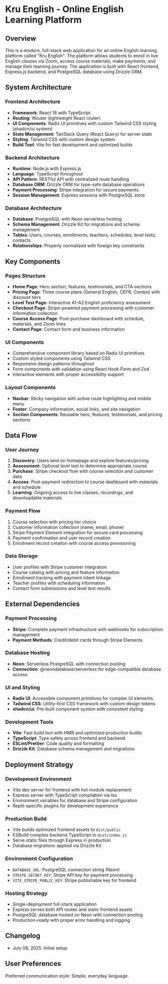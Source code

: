 # Kru English - Online English Learning Platform

## Overview

This is a modern, full-stack web application for an online English learning platform called "Kru English". The platform allows students to enroll in live English classes via Zoom, access course materials, make payments, and manage their learning journey. The application is built with React frontend, Express.js backend, and PostgreSQL database using Drizzle ORM.

## System Architecture

### Frontend Architecture
- **Framework**: React 18 with TypeScript
- **Routing**: Wouter (lightweight React router)
- **UI Components**: Radix UI primitives with custom Tailwind CSS styling (shadcn/ui system)
- **State Management**: TanStack Query (React Query) for server state
- **Styling**: Tailwind CSS with custom design system
- **Build Tool**: Vite for fast development and optimized builds

### Backend Architecture
- **Runtime**: Node.js with Express.js
- **Language**: TypeScript throughout
- **API Pattern**: RESTful API with centralized route handling
- **Database ORM**: Drizzle ORM for type-safe database operations
- **Payment Processing**: Stripe integration for secure payments
- **Session Management**: Express sessions with PostgreSQL store

### Database Architecture
- **Database**: PostgreSQL with Neon serverless hosting
- **Schema Management**: Drizzle Kit for migrations and schema management
- **Tables**: Users, courses, enrollments, teachers, schedules, level tests, contacts
- **Relationships**: Properly normalized with foreign key constraints

## Key Components

### Pages Structure
- **Home Page**: Hero section, features, testimonials, and CTA sections
- **Pricing Page**: Three course plans (General English, CEFR, Combo) with discount tiers
- **Level Test Page**: Interactive A1-A2 English proficiency assessment
- **Checkout Page**: Stripe-powered payment processing with customer information collection
- **Course Access Page**: Post-purchase dashboard with schedule, materials, and Zoom links
- **Contact Page**: Contact form and business information

### UI Components
- Comprehensive component library based on Radix UI primitives
- Custom styled components using Tailwind CSS
- Responsive design patterns throughout
- Form components with validation using React Hook Form and Zod
- Interactive elements with proper accessibility support

### Layout Components
- **Navbar**: Sticky navigation with active route highlighting and mobile menu
- **Footer**: Company information, social links, and site navigation
- **Section Components**: Reusable hero, features, testimonials, and pricing sections

## Data Flow

### User Journey
1. **Discovery**: Users land on homepage and explore features/pricing
2. **Assessment**: Optional level test to determine appropriate course
3. **Purchase**: Stripe checkout flow with course selection and customer data
4. **Access**: Post-payment redirection to course dashboard with materials and schedule
5. **Learning**: Ongoing access to live classes, recordings, and downloadable materials

### Payment Flow
1. Course selection with pricing tier choice
2. Customer information collection (name, email, phone)
3. Stripe Payment Element integration for secure card processing
4. Payment confirmation and user record creation
5. Enrollment record creation with course access provisioning

### Data Storage
- User profiles with Stripe customer integration
- Course catalog with pricing and feature information
- Enrollment tracking with payment intent linkage
- Teacher profiles with scheduling information
- Contact form submissions and level test results

## External Dependencies

### Payment Processing
- **Stripe**: Complete payment infrastructure with webhooks for subscription management
- **Payment Methods**: Credit/debit cards through Stripe Elements

### Database Hosting
- **Neon**: Serverless PostgreSQL with connection pooling
- **Connection**: @neondatabase/serverless for edge-compatible database access

### UI and Styling
- **Radix UI**: Accessible component primitives for complex UI elements
- **Tailwind CSS**: Utility-first CSS framework with custom design tokens
- **shadcn/ui**: Pre-built component system with consistent styling

### Development Tools
- **Vite**: Fast build tool with HMR and optimized production builds
- **TypeScript**: Type safety across frontend and backend
- **ESLint/Prettier**: Code quality and formatting
- **Drizzle Kit**: Database schema management and migrations

## Deployment Strategy

### Development Environment
- Vite dev server for frontend with hot module replacement
- Express server with TypeScript compilation via tsx
- Environment variables for database and Stripe configuration
- Replit-specific plugins for development experience

### Production Build
- Vite builds optimized frontend assets to `dist/public`
- ESBuild compiles backend TypeScript to `dist/index.js`
- Serve static files through Express in production
- Database migrations applied via Drizzle Kit

### Environment Configuration
- `DATABASE_URL`: PostgreSQL connection string (Neon)
- `STRIPE_SECRET_KEY`: Stripe API key for payment processing
- `VITE_STRIPE_PUBLIC_KEY`: Stripe publishable key for frontend

### Hosting Strategy
- Single-deployment full-stack application
- Express serves both API routes and static frontend assets
- PostgreSQL database hosted on Neon with connection pooling
- Production-ready with proper error handling and logging

## Changelog

- July 08, 2025. Initial setup

## User Preferences

Preferred communication style: Simple, everyday language.